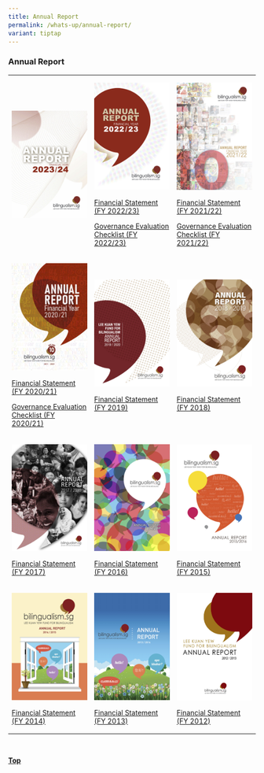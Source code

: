 ```yaml
---
title: Annual Report
permalink: /whats-up/annual-report/
variant: tiptap
---
```

<h3>Annual Report</h3>
<table style="minWidth: 75px">
<colgroup>
<col>
<col>
<col>
</colgroup>
<tbody>
<tr>
<td rowspan="1" colspan="1">
<p></p><a class="isomer-image-wrapper" href="/files/whats-up/annual-report-2023.pdf"><img style="width: 100%" height="auto" width="100%" alt="" src="/images/annual_report_2023.jpg"></a>
<p></p>
</td>
<td rowspan="1" colspan="1">
<p></p><a class="isomer-image-wrapper" href="/files/whats-up/annual-report-2022.pdf"><img style="width: 100%" height="auto" width="100%" alt="" src="/images/annual_report_2022.jpg"></a>
<p><a href="/files/whats-up/lkyfb_fs_fy2022-23.pdf" rel="noopener noreferrer nofollow" target="_blank">Financial Statement (FY 2022/23)</a>
</p>
<p><a href="/files/whats-up/lkyfb_gec_fy2022-23.pdf" rel="noopener noreferrer nofollow" target="_blank">Governance Evaluation Checklist (FY 2022/23)</a>
</p>
</td>
<td rowspan="1" colspan="1">
<p></p><a class="isomer-image-wrapper" href="/files/whats-up/annual-report-2021.pdf"><img style="width: 100%" height="auto" width="100%" alt="" src="/images/annual_report_2021.jpg"></a>
<p><a href="/files/whats-up/lkyfb_fs_fy2021-22.pdf" rel="noopener noreferrer nofollow" target="_blank">Financial Statement (FY 2021/22)</a>
</p>
<p><a href="/files/whats-up/lkyfb_gec_fy2021-22.pdf" rel="noopener noreferrer nofollow" target="_blank">Governance Evaluation Checklist (FY 2021/22)</a>
</p>
</td>
</tr>
<tr>
<td rowspan="1" colspan="1">
<p></p><a class="isomer-image-wrapper" href="/files/whats-up/annual-report-2020.pdf"><img style="width: 100%" height="auto" width="100%" alt="" src="/images/annual_report_2020.jpg"></a>
<p><a href="/files/whats-up/lkyfb_fs_fy2020-21.pdf" rel="noopener noreferrer nofollow" target="_blank">Financial Statement (FY 2020/21)</a>
</p>
<p><a href="/files/whats-up/lkyfb_governance evaluation checklist_fy2020-21.pdf" rel="noopener noreferrer nofollow" target="_blank">Governance Evaluation Checklist (FY 2020/21)</a>
</p>
</td>
<td rowspan="1" colspan="1">
<p></p><a class="isomer-image-wrapper" href="/files/whats-up/annual-report-2019.pdf"><img style="width: 100%" height="auto" width="100%" alt="" src="/images/annual_report_2019.jpg"></a>
<p><a href="/files/whats-up/lkyfb_fs_fy2019.pdf" rel="noopener noreferrer nofollow" target="_blank">Financial Statement (FY 2019)</a>
</p>
</td>
<td rowspan="1" colspan="1">
<p></p><a class="isomer-image-wrapper" href="/files/whats-up/annual-report-2018.pdf"><img style="width: 100%" height="auto" width="100%" alt="" src="/images/annual_report_2018.jpg"></a>
<p><a href="/files/whats-up/fy2018-fs.pdf" rel="noopener noreferrer nofollow" target="_blank">Financial Statement (FY 2018)</a>
</p>
</td>
</tr>
<tr>
<td rowspan="1" colspan="1">
<p></p><a class="isomer-image-wrapper" href="/files/whats-up/annual-report-2017.pdf"><img style="width: 100%" height="auto" width="100%" alt="" src="/images/annual_report_2017.jpg"></a>
<p><a href="/files/whats-up/fy2017-fs.pdf" rel="noopener noreferrer nofollow" target="_blank">Financial Statement (FY 2017)</a>
</p>
</td>
<td rowspan="1" colspan="1">
<p></p><a class="isomer-image-wrapper" href="/files/whats-up/annual-report-2016.pdf"><img style="width: 100%" height="auto" width="100%" alt="" src="/images/annual_report_2016.jpg"></a>
<p><a href="/files/whats-up/fy2016-fs.pdf" rel="noopener noreferrer nofollow" target="_blank">Financial Statement (FY 2016)</a>
</p>
</td>
<td rowspan="1" colspan="1">
<p></p><a class="isomer-image-wrapper" href="/files/whats-up/annual-report-2015.pdf"><img style="width: 100%" height="auto" width="100%" alt="" src="/images/annual_report_2015.jpg"></a>
<p><a href="/files/whats-up/fy2015-fs.pdf" rel="noopener noreferrer nofollow" target="_blank">Financial Statement (FY 2015)</a>
</p>
</td>
</tr>
<tr>
<td rowspan="1" colspan="1">
<p></p><a class="isomer-image-wrapper" href="/files/whats-up/annual-report-2014.pdf"><img style="width: 100%" height="auto" width="100%" alt="" src="/images/annual_report_2014.jpg"></a>
<p><a href="/files/whats-up/fy2014-fs.pdf" rel="noopener noreferrer nofollow" target="_blank">Financial Statement (FY 2014)</a>
</p>
</td>
<td rowspan="1" colspan="1">
<p></p><a class="isomer-image-wrapper" href="/files/whats-up/annual-report-2013.pdf"><img style="width: 100%" height="auto" width="100%" alt="" src="/images/annual_report_2013.jpg"></a>
<p><a href="/files/whats-up/fy2013-fs.pdf" rel="noopener noreferrer nofollow" target="_blank">Financial Statement (FY 2013)</a>
</p>
</td>
<td rowspan="1" colspan="1">
<p></p><a class="isomer-image-wrapper" href="/files/whats-up/annual-report-2012.pdf"><img style="width: 100%" height="auto" width="100%" alt="" src="/images/annual_report_2012.jpg"></a>
<p><a href="/files/whats-up/fy2012-fs.pdf" rel="noopener noreferrer nofollow" target="_blank">Financial Statement (FY 2012)</a>
</p>
</td>
</tr>
</tbody>
</table>
<p>
<br>
</p>
<p><strong><a href="#top" rel="noopener noreferrer nofollow" target="_blank">Top</a></strong>
</p>